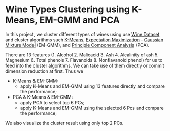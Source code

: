 # Wine Types Clustering using K-Means, EM-GMM and PCA 

In this project, we cluster different types of wines using use [Wine Dataset](http://archive.ics.uci.edu/ml/datasets/Wine) and cluster algorithms such [K-Means](https://en.wikipedia.org/wiki/K-means_clustering), [Expectation Maximization](https://en.wikipedia.org/wiki/Expectation%E2%80%93maximization_algorithm) - [Gaussian Mixture Model](https://en.wikipedia.org/wiki/Mixture_model) (EM-GMM), and [Principle Component Analysis](https://en.wikipedia.org/wiki/Principal_component_analysis) (PCA).

There are 13 features (1. Alcohol 2. Malicacid 3. Ash 4. Alcalinity of ash 5. Magnesium 6. Total phenols 7. Flavanoids 8. Nonflavanoid phenol) for us to feed into the cluster algorithms. We can take use of them directly or commit dimension reduction at first. Thus we 

* K-Means & EM-GMM:
	* apply K-Means and EM-GMM using 13 features directly and compare the performance;
* PCA & K-Means & EM-GMM:
	* apply PCA to select top 6 PCs;
	* apply K-Means and EM-GMM using the selected 6 Pcs and compare the performance;

We also visualize the cluster result using only top 2 PCs.